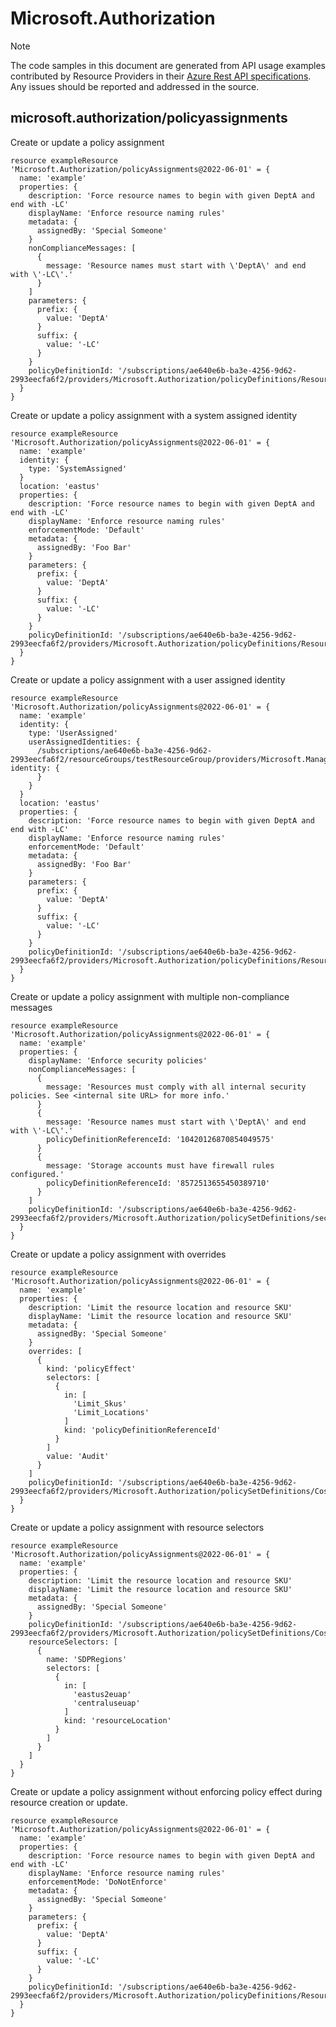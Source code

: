 # Microsoft.Authorization
  
> [!NOTE]
> The code samples in this document are generated from API usage examples contributed by Resource Providers in their [Azure Rest API specifications](https://github.com/Azure/azure-rest-api-specs). Any issues should be reported and addressed in the source.


## microsoft.authorization/policyassignments

Create or update a policy assignment
```bicep
resource exampleResource 'Microsoft.Authorization/policyAssignments@2022-06-01' = {
  name: 'example'
  properties: {
    description: 'Force resource names to begin with given DeptA and end with -LC'
    displayName: 'Enforce resource naming rules'
    metadata: {
      assignedBy: 'Special Someone'
    }
    nonComplianceMessages: [
      {
        message: 'Resource names must start with \'DeptA\' and end with \'-LC\'.'
      }
    ]
    parameters: {
      prefix: {
        value: 'DeptA'
      }
      suffix: {
        value: '-LC'
      }
    }
    policyDefinitionId: '/subscriptions/ae640e6b-ba3e-4256-9d62-2993eecfa6f2/providers/Microsoft.Authorization/policyDefinitions/ResourceNaming'
  }
}
```

Create or update a policy assignment with a system assigned identity
```bicep
resource exampleResource 'Microsoft.Authorization/policyAssignments@2022-06-01' = {
  name: 'example'
  identity: {
    type: 'SystemAssigned'
  }
  location: 'eastus'
  properties: {
    description: 'Force resource names to begin with given DeptA and end with -LC'
    displayName: 'Enforce resource naming rules'
    enforcementMode: 'Default'
    metadata: {
      assignedBy: 'Foo Bar'
    }
    parameters: {
      prefix: {
        value: 'DeptA'
      }
      suffix: {
        value: '-LC'
      }
    }
    policyDefinitionId: '/subscriptions/ae640e6b-ba3e-4256-9d62-2993eecfa6f2/providers/Microsoft.Authorization/policyDefinitions/ResourceNaming'
  }
}
```

Create or update a policy assignment with a user assigned identity
```bicep
resource exampleResource 'Microsoft.Authorization/policyAssignments@2022-06-01' = {
  name: 'example'
  identity: {
    type: 'UserAssigned'
    userAssignedIdentities: {
      /subscriptions/ae640e6b-ba3e-4256-9d62-2993eecfa6f2/resourceGroups/testResourceGroup/providers/Microsoft.ManagedIdentity/userAssignedIdentities/test-identity: {
      }
    }
  }
  location: 'eastus'
  properties: {
    description: 'Force resource names to begin with given DeptA and end with -LC'
    displayName: 'Enforce resource naming rules'
    enforcementMode: 'Default'
    metadata: {
      assignedBy: 'Foo Bar'
    }
    parameters: {
      prefix: {
        value: 'DeptA'
      }
      suffix: {
        value: '-LC'
      }
    }
    policyDefinitionId: '/subscriptions/ae640e6b-ba3e-4256-9d62-2993eecfa6f2/providers/Microsoft.Authorization/policyDefinitions/ResourceNaming'
  }
}
```

Create or update a policy assignment with multiple non-compliance messages
```bicep
resource exampleResource 'Microsoft.Authorization/policyAssignments@2022-06-01' = {
  name: 'example'
  properties: {
    displayName: 'Enforce security policies'
    nonComplianceMessages: [
      {
        message: 'Resources must comply with all internal security policies. See <internal site URL> for more info.'
      }
      {
        message: 'Resource names must start with \'DeptA\' and end with \'-LC\'.'
        policyDefinitionReferenceId: '10420126870854049575'
      }
      {
        message: 'Storage accounts must have firewall rules configured.'
        policyDefinitionReferenceId: '8572513655450389710'
      }
    ]
    policyDefinitionId: '/subscriptions/ae640e6b-ba3e-4256-9d62-2993eecfa6f2/providers/Microsoft.Authorization/policySetDefinitions/securityInitiative'
  }
}
```

Create or update a policy assignment with overrides
```bicep
resource exampleResource 'Microsoft.Authorization/policyAssignments@2022-06-01' = {
  name: 'example'
  properties: {
    description: 'Limit the resource location and resource SKU'
    displayName: 'Limit the resource location and resource SKU'
    metadata: {
      assignedBy: 'Special Someone'
    }
    overrides: [
      {
        kind: 'policyEffect'
        selectors: [
          {
            in: [
              'Limit_Skus'
              'Limit_Locations'
            ]
            kind: 'policyDefinitionReferenceId'
          }
        ]
        value: 'Audit'
      }
    ]
    policyDefinitionId: '/subscriptions/ae640e6b-ba3e-4256-9d62-2993eecfa6f2/providers/Microsoft.Authorization/policySetDefinitions/CostManagement'
  }
}
```

Create or update a policy assignment with resource selectors
```bicep
resource exampleResource 'Microsoft.Authorization/policyAssignments@2022-06-01' = {
  name: 'example'
  properties: {
    description: 'Limit the resource location and resource SKU'
    displayName: 'Limit the resource location and resource SKU'
    metadata: {
      assignedBy: 'Special Someone'
    }
    policyDefinitionId: '/subscriptions/ae640e6b-ba3e-4256-9d62-2993eecfa6f2/providers/Microsoft.Authorization/policySetDefinitions/CostManagement'
    resourceSelectors: [
      {
        name: 'SDPRegions'
        selectors: [
          {
            in: [
              'eastus2euap'
              'centraluseuap'
            ]
            kind: 'resourceLocation'
          }
        ]
      }
    ]
  }
}
```

Create or update a policy assignment without enforcing policy effect during resource creation or update.
```bicep
resource exampleResource 'Microsoft.Authorization/policyAssignments@2022-06-01' = {
  name: 'example'
  properties: {
    description: 'Force resource names to begin with given DeptA and end with -LC'
    displayName: 'Enforce resource naming rules'
    enforcementMode: 'DoNotEnforce'
    metadata: {
      assignedBy: 'Special Someone'
    }
    parameters: {
      prefix: {
        value: 'DeptA'
      }
      suffix: {
        value: '-LC'
      }
    }
    policyDefinitionId: '/subscriptions/ae640e6b-ba3e-4256-9d62-2993eecfa6f2/providers/Microsoft.Authorization/policyDefinitions/ResourceNaming'
  }
}
```
